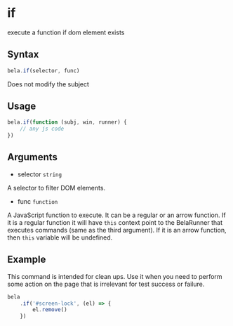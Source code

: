 # if

execute a function if dom element exists

## Syntax

```js
bela.if(selector, func)
```
Does not modify the subject

## Usage

```js
bela.if(function (subj, win, runner) {
    // any js code
})
````

## Arguments

- selector `string`

A selector to filter DOM elements.

- func `function`

A JavaScript function to execute. It can be a regular or an arrow function. If it is a regular function it will have `this` context point to the BelaRunner that executes commands (same as the third argument). If it is an arrow function, then `this` variable will be undefined.

## Example

This command is intended for clean ups. Use it when you need to perform some action on the page that is irrelevant for test success or failure.

```js
bela
    .if('#screen-lock', (el) => {
        el.remove()
    })
```
